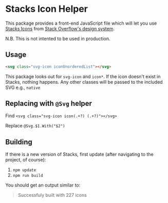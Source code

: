 # Stacks Icon Helper

This package provides a front-end JavaScript file which will let you use [Stacks Icons](https://stackoverflow.design/product/resources/icons/) from [Stack Overflow's design system](https://stackoverflow.design).

N.B. This is not intented to be used in production.

## Usage

```html
<svg class="svg-icon iconUnorderedList"></svg>
```

This package looks out for `svg-icon` and `icon*`. If the icon doesn't exist in Stacks, nothing happens. Any other classes will be passed to the included SVG e.g., `native`

## Replacing with `@Svg` helper

Find
```<svg class="svg-icon icon(.+?) (.+?)"></svg>```

Replace
```@Svg.$1.With("$2")```

## Building

If there is a new version of Stacks, first update (after navigating to the project, of course):

1. `npm update`
2. `npm run build`

You should get an output similar to:

> Successfuly built with 227 icons